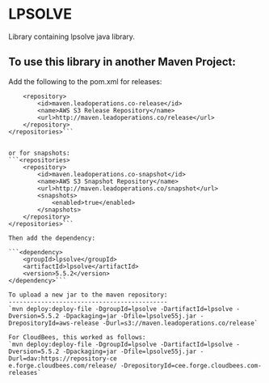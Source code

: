 LPSOLVE
=======

Library containing lpsolve java library.

To use this library in another Maven Project:
---------------------------------------------

Add the following to the pom.xml for releases:

```<repositories>
    <repository>
        <id>maven.leadoperations.co-release</id>
        <name>AWS S3 Release Repository</name>
        <url>http://maven.leadoperations.co/release</url>
    </repository>
</repositories>```


or for snapshots:
```<repositories>
    <repository>
        <id>maven.leadoperations.co-snapshot</id>
        <name>AWS S3 Snapshot Repository</name>
        <url>http://maven.leadoperations.co/snapshot</url>
        <snapshots>
            <enabled>true</enabled>
        </snapshots>
    </repository>
</repositories>```

Then add the dependency:

```<dependency>
    <groupId>lpsolve</groupId>
    <artifactId>lpsolve</artifactId>
    <version>5.5.2</version>
</dependency>```

To upload a new jar to the maven repository:
--------------------------------------------
`mvn deploy:deploy-file -DgroupId=lpsolve -DartifactId=lpsolve -Dversion=5.5.2 -Dpackaging=jar -Dfile=lpsolve55j.jar -DrepositoryId=aws-release -Durl=s3://maven.leadoperations.co/release`

For CloudBees, this worked as follows:
`mvn deploy:deploy-file -DgroupId=lpsolve -DartifactId=lpsolve -Dversion=5.5.2 -Dpackaging=jar -Dfile=lpsolve55j.jar -Durl=dav:https://repository-ce
e.forge.cloudbees.com/release/ -DrepositoryId=cee.forge.cloudbees.com-releases`